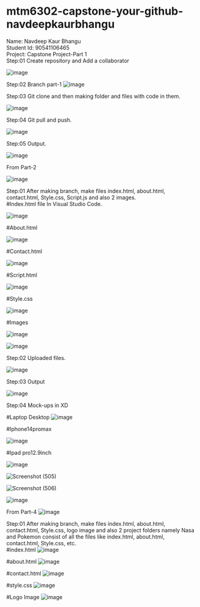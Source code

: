 # mtm6302-capstone-your-github-navdeepkaurbhangu
Name: Navdeep Kaur Bhangu
<br>
Student Id: 90541106465
<br>
Project: Capstone Project-Part 1
<br>
Step:01 Create repository and Add a collaborator

![image](https://github.com/navdeepkaurbhangu/mtm6302-capstone-your-github-navdeepkaurbhangu/assets/133885471/49de8cf5-df0a-46ee-be89-741b8eaf79b4)

Step:02 Branch part-1 
![image](https://github.com/navdeepkaurbhangu/mtm6302-capstone-your-github-navdeepkaurbhangu/assets/133885471/ada466a3-d5d4-4bb3-b3d8-51c8e1d62be2)


Step:03 Git clone and then making folder and files with code in them.

![image](https://github.com/navdeepkaurbhangu/mtm6302-capstone-your-github-navdeepkaurbhangu/assets/133885471/b806c49f-1430-49e3-b07b-8df250ace205)

Step:04 Git pull and push.

![image](https://github.com/navdeepkaurbhangu/mtm6302-capstone-your-github-navdeepkaurbhangu/assets/133885471/839a417c-4744-4c69-bf26-adcf121f9094)


Step:05 Output.

![image](https://github.com/navdeepkaurbhangu/mtm6302-capstone-your-github-navdeepkaurbhangu/assets/133885471/5de91397-a389-4466-8036-adae8f409fe5)


From Part-2

![image](https://github.com/navdeepkaurbhangu/mtm6302-capstone-your-github-navdeepkaurbhangu/assets/133885471/db8e2b90-9718-432c-a4ea-0c5aaf5c488f)

Step:01 After making branch, make files index.html, about.html, contact.html, Style.css, Script.js and also 2 images.
<br>
#Index.html file In Visual Studio Code.

![image](https://github.com/navdeepkaurbhangu/mtm6302-capstone-your-github-navdeepkaurbhangu/assets/133885471/35d3577b-54c1-4516-af02-cbbe1dcaea79)

#About.html

![image](https://github.com/navdeepkaurbhangu/mtm6302-capstone-your-github-navdeepkaurbhangu/assets/133885471/6a91a796-5bcb-43ba-8a7d-43f0c238fc3b)

#Contact.html

![image](https://github.com/navdeepkaurbhangu/mtm6302-capstone-your-github-navdeepkaurbhangu/assets/133885471/375ed87d-347c-4ce3-a7f6-c07a0e355a8a)


#Script.html

![image](https://github.com/navdeepkaurbhangu/mtm6302-capstone-your-github-navdeepkaurbhangu/assets/133885471/e4aad4a1-46f3-4dca-aeb8-f203c7eafa32)

#Style.css

![image](https://github.com/navdeepkaurbhangu/mtm6302-capstone-your-github-navdeepkaurbhangu/assets/133885471/da2fc819-5e5f-43ff-95db-bf8c3704ec51)

#Images

![image](https://github.com/navdeepkaurbhangu/mtm6302-capstone-your-github-navdeepkaurbhangu/assets/133885471/2d2ed173-c0f4-42fd-8d6f-e2707ce137fb)

![image](https://github.com/navdeepkaurbhangu/mtm6302-capstone-your-github-navdeepkaurbhangu/assets/133885471/2c46f88d-e806-408d-ae44-e9f54af50378)



Step:02 Uploaded files.

![image](https://github.com/navdeepkaurbhangu/mtm6302-capstone-your-github-navdeepkaurbhangu/assets/133885471/e2f04452-cad0-4fed-95ea-094e4d26162b)

Step:03 Output

![image](https://github.com/navdeepkaurbhangu/mtm6302-capstone-your-github-navdeepkaurbhangu/assets/133885471/8f402b1b-87a3-488d-9651-69c3ab8f3725)

Step:04 Mock-ups in XD

#Laptop Desktop
![image](https://github.com/navdeepkaurbhangu/mtm6302-capstone-your-github-navdeepkaurbhangu/assets/133885471/4e2586b1-17c5-4b6b-a640-60f316551877)

#Iphone14promax

![image](https://github.com/navdeepkaurbhangu/mtm6302-capstone-your-github-navdeepkaurbhangu/assets/133885471/537bf7a6-c992-4afb-9442-637bc0665918)

#Ipad pro12.9inch

![image](https://github.com/navdeepkaurbhangu/mtm6302-capstone-your-github-navdeepkaurbhangu/assets/133885471/896caf83-77a0-4154-b6fc-7892cbd51342)



![Screenshot (505)](https://github.com/navdeepkaurbhangu/mtm6302-capstone-your-github-navdeepkaurbhangu/assets/133885471/98ffb922-e989-4cae-9e29-f978ede86f5b)


![Screenshot (506)](https://github.com/navdeepkaurbhangu/mtm6302-capstone-your-github-navdeepkaurbhangu/assets/133885471/a4742501-17b6-4a6a-a523-b71c714ef3bb)

![image](https://github.com/navdeepkaurbhangu/mtm6302-capstone-your-github-navdeepkaurbhangu/assets/133885471/e84d7e3d-752d-4ed0-940b-f5db90e05cd4)





From Part-4
![image](https://github.com/user-attachments/assets/6b89f5f6-92d3-435d-9b5b-c564a438ddbe)

Step:01 After making branch, make files index.html, about.html, contact.html, Style.css, logo image and also 2 project folders namely Nasa and Pokemon consist of all the files like index.html, about.html, contact.html, Style.css, etc.
<br>
#index.html
![image](https://github.com/user-attachments/assets/82850f55-2a44-4433-9d7a-3dcc1c0701fb)

#about.html
![image](https://github.com/user-attachments/assets/440f59eb-d7c3-4c8a-b1d8-63ac30fe0627)


#contact.html
![image](https://github.com/user-attachments/assets/6b252f25-df2b-4c13-9185-0eb295330f8f)

#style.css
![image](https://github.com/user-attachments/assets/0b2b3af8-48f4-4863-991f-2f116dc6e5f0)

#Logo Image
![image](https://github.com/user-attachments/assets/b44d07b5-0522-4035-9ac5-62f1814e49fb)



